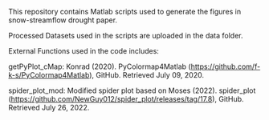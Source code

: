 This repository contains Matlab scripts used to generate the figures in snow-streamflow drought paper.

Processed Datasets used in the scripts are uploaded in the data folder. 


External Functions used in the code includes:

getPyPlot_cMap: Konrad (2020). PyColormap4Matlab (https://github.com/f-k-s/PyColormap4Matlab), GitHub. Retrieved July 09, 2020.

spider_plot_mod: Modified spider plot based on Moses (2022). spider_plot (https://github.com/NewGuy012/spider_plot/releases/tag/17.8), GitHub. Retrieved July 26, 2022.
